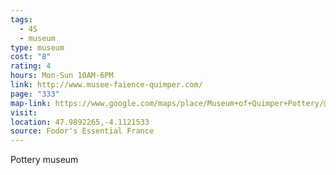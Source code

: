 ```yaml
---
tags:
  - 4S
  - museum
type: museum
cost: "8"
rating: 4
hours: Mon-Sun 10AM-6PM
link: http://www.musee-faience-quimper.com/
page: "333"
map-link: https://www.google.com/maps/place/Museum+of+Quimper+Pottery/@47.9891415,-4.1170209,17z/data=!3m1!4b1!4m6!3m5!1s0x4810d598f0092d4d:0x29cb4069daed4690!8m2!3d47.989138!4d-4.11215!16s%2Fg%2F11c3ymvlks?entry=ttu&g_ep=EgoyMDI0MDkxNi4wIKXMDSoASAFQAw%3D%3D
visit: 
location: 47.9892265,-4.1121533
source: Fodor's Essential France
---
```

Pottery museum